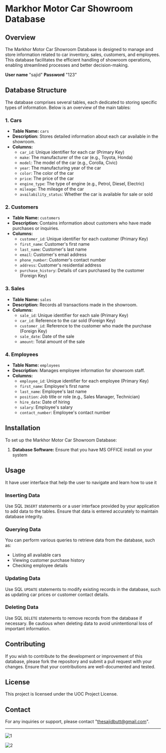 # Markhor Motor Car Showroom Database

## Overview

The Markhor Motor Car Showroom Database is designed to manage and store information related to car inventory, sales, customers, and employees. This database facilitates the efficient handling of showroom operations, enabling streamlined processes and better decision-making.


**User name**    "sajid"
**Password**     "123"

## Database Structure

The database comprises several tables, each dedicated to storing specific types of information. Below is an overview of the main tables:

### 1. **Cars**
- **Table Name:** `cars`
- **Description:** Stores detailed information about each car available in the showroom.
- **Columns:**
  - `car_id`: Unique identifier for each car (Primary Key)
  - `make`: The manufacturer of the car (e.g., Toyota, Honda)
  - `model`: The model of the car (e.g., Corolla, Civic)
  - `year`: The manufacturing year of the car
  - `color`: The color of the car
  - `price`: The price of the car
  - `engine_type`: The type of engine (e.g., Petrol, Diesel, Electric)
  - `mileage`: The mileage of the car
  - `availability_status`: Whether the car is available for sale or sold

### 2. **Customers**
- **Table Name:** `customers`
- **Description:** Contains information about customers who have made purchases or inquiries.
- **Columns:**
  - `customer_id`: Unique identifier for each customer (Primary Key)
  - `first_name`: Customer's first name
  - `last_name`: Customer's last name
  - `email`: Customer's email address
  - `phone_number`: Customer's contact number
  - `address`: Customer's residential address
  - `purchase_history`: Details of cars purchased by the customer (Foreign Key)

### 3. **Sales**
- **Table Name:** `sales`
- **Description:** Records all transactions made in the showroom.
- **Columns:**
  - `sale_id`: Unique identifier for each sale (Primary Key)
  - `car_id`: Reference to the car sold (Foreign Key)
  - `customer_id`: Reference to the customer who made the purchase (Foreign Key)
  - `sale_date`: Date of the sale
  - `amount`: Total amount of the sale

### 4. **Employees**
- **Table Name:** `employees`
- **Description:** Manages employee information for showroom staff.
- **Columns:**
  - `employee_id`: Unique identifier for each employee (Primary Key)
  - `first_name`: Employee's first name
  - `last_name`: Employee's last name
  - `position`: Job title or role (e.g., Sales Manager, Technician)
  - `hire_date`: Date of hiring
  - `salary`: Employee's salary
  - `contact_number`: Employee's contact number

## Installation

To set up the Markhor Motor Car Showroom Database:

1. **Database Software:** Ensure that you have MS OFFICE install on your system
## Usage
It have user interface that help the user to navigate and learn how to use it
### Inserting Data
Use SQL `INSERT` statements or a user interface provided by your application to add data to the tables. Ensure that data is entered accurately to maintain database integrity.

### Querying Data
You can perform various queries to retrieve data from the database, such as:
- Listing all available cars
- Viewing customer purchase history
- Checking employee details

### Updating Data
Use SQL `UPDATE` statements to modify existing records in the database, such as updating car prices or customer contact details.

### Deleting Data
Use SQL `DELETE` statements to remove records from the database if necessary. Be cautious when deleting data to avoid unintentional loss of important information.

## Contributing

If you wish to contribute to the development or improvement of this database, please fork the repository and submit a pull request with your changes. Ensure that your contributions are well-documented and tested.

## License

This project is licensed under the UOC Project License.

## Contact

For any inquiries or support, please contact "thesajidbutt@gmail.com".

---
![1](https://github.com/user-attachments/assets/d2e73074-5191-4241-a0f1-d209fca7adc2)

![2](https://github.com/user-attachments/assets/70a54c02-ce7f-4840-9d65-de8fc5f90b8e)



